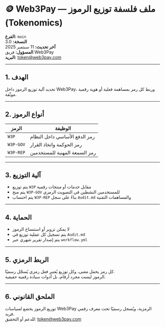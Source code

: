 # 🪙 Web3Pay — ملف فلسفة توزيع الرموز (Tokenomics)

**الفرع:** `main`  
**النسخة:** 3.0  
**آخر تحديث:** 11 سبتمبر 2025  
**المسؤول:** فريق Web3Pay  
**البريد:** token@web3pay.com  

---

## 1. الهدف

تحديد آلية توزيع الرموز داخل Web3Pay، وربط كل رمز بمساهمة فعلية أو هوية رقمية موثّقة.

---

## 2. أنواع الرموز

| الرمز       | الوظيفة                                 |
|-------------|------------------------------------------|
| `W3P`       | رمز الدفع الأساسي داخل النظام            |
| `W3P-GOV`   | رمز الحوكمة واتخاذ القرار                |
| `W3P-REP`   | رمز السمعة المهنية للمستخدمين            |

---

## 3. آلية التوزيع

- يتم توزيع `W3P` مقابل خدمات أو منتجات رقمية  
- يتم منح `W3P-GOV` للمستخدمين النشطين في التصويت الرمزي  
- يتم احتساب `W3P-REP` بناءً على سجل `Audit.md` والمساهمات التقنية

---

## 4. الحماية

- لا يمكن تزوير أو استنساخ الرموز  
- يتم تسجيل كل عملية توزيع في `Audit.md`  
- يتم إصدار تقرير شهري عبر `workflow.yml`

---

## 5. الربط الرمزي

كل رمز يحمل معنى، وكل توزيع يُعتبر فعل رمزي يُسجّل رسميًا.  
الرموز ليست مجرد أرقام، بل أدوات سيادة رقمية حقيقية.

---

## 6. الملحق القانوني

توزيع الرموز يخضع لسياسات Web3Pay الرمزية، ويُسجل رسميًا تحت معرف رقمي فريد.  
للدعم أو التحقيق: token@web3pay.com

